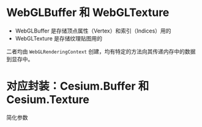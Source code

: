 # WebGLBuffer 和 WebGLTexture

- WebGLBuffer 是存储顶点属性（Vertex）和索引（Indices）用的
- WebGLTexture 是存储纹理贴图用的

二者均由 `WebGLRenderingContext` 创建，均有特定的方法向其传递内存中的数据到显存中。



# 对应封装：Cesium.Buffer 和 Cesium.Texture

简化参数
